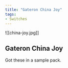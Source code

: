 ```yaml
---
title: "Gateron China Joy"
tags:
- Switches
---
```


![[china-joy.jpg]]

## Gateron China Joy

Got these in a sample pack.

